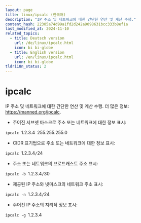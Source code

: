 ```yaml
---
layout: page
title: linux/ipcalc (한국어)
description: "IP 주소 및 네트워크에 대한 간단한 연산 및 계산 수행."
content_hash: 22305a74d99a1fd2d242a9098631bcc333b8ef1a
last_modified_at: 2024-11-10
related_topics:
  - title: Deutsch version
    url: /de/linux/ipcalc.html
    icon: bi bi-globe
  - title: English version
    url: /en/linux/ipcalc.html
    icon: bi bi-globe
tldri18n_status: 2
---
```

# ipcalc

IP 주소 및 네트워크에 대한 간단한 연산 및 계산 수행.
더 많은 정보: <https://manned.org/ipcalc>.

- 주어진 서브넷 마스크로 주소 또는 네트워크에 대한 정보 표시:

`ipcalc `<span class="tldr-var badge badge-pill bg-dark-lm bg-white-dm text-white-lm text-dark-dm font-weight-bold">1.2.3.4</span>` `<span class="tldr-var badge badge-pill bg-dark-lm bg-white-dm text-white-lm text-dark-dm font-weight-bold">255.255.255.0</span>

- CIDR 표기법으로 주소 또는 네트워크에 대한 정보 표시:

`ipcalc `<span class="tldr-var badge badge-pill bg-dark-lm bg-white-dm text-white-lm text-dark-dm font-weight-bold">1.2.3.4</span>`/`<span class="tldr-var badge badge-pill bg-dark-lm bg-white-dm text-white-lm text-dark-dm font-weight-bold">24</span>

- 주소 또는 네트워크의 브로드캐스트 주소 표시:

`ipcalc -b `<span class="tldr-var badge badge-pill bg-dark-lm bg-white-dm text-white-lm text-dark-dm font-weight-bold">1.2.3.4</span>`/`<span class="tldr-var badge badge-pill bg-dark-lm bg-white-dm text-white-lm text-dark-dm font-weight-bold">30</span>

- 제공된 IP 주소와 넷마스크의 네트워크 주소 표시:

`ipcalc -n `<span class="tldr-var badge badge-pill bg-dark-lm bg-white-dm text-white-lm text-dark-dm font-weight-bold">1.2.3.4</span>`/`<span class="tldr-var badge badge-pill bg-dark-lm bg-white-dm text-white-lm text-dark-dm font-weight-bold">24</span>

- 주어진 IP 주소의 지리적 정보 표시:

`ipcalc -g `<span class="tldr-var badge badge-pill bg-dark-lm bg-white-dm text-white-lm text-dark-dm font-weight-bold">1.2.3.4</span>
